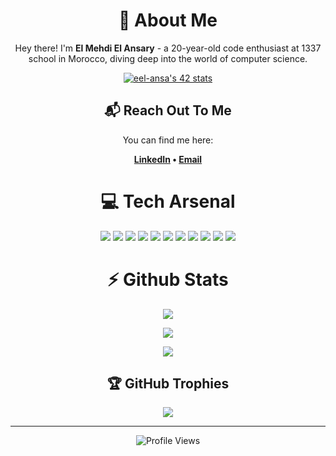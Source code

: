 <div align="center">
  
# 💫 About Me
Hey there! I'm **El Mehdi El Ansary** - a 20-year-old code enthusiast at 1337 school in Morocco, diving deep into the world of computer science.

[![eel-ansa's 42 stats](https://badge.mediaplus.ma/landscapes/eel-ansa)](https://github.com/oakoudad/badge42)

## 📬 Reach Out To Me
You can find me here:

**[LinkedIn](https://www.linkedin.com/in/el-mehdi-el-ansary-253b05326/) • [Email](mailto:mehdi.elansary@gmail.com)**

# 💻 Tech Arsenal
<p>
  <img src="https://img.shields.io/badge/c-%2300599C.svg?style=for-the-badge&logo=c&logoColor=white"/>
  <img src="https://img.shields.io/badge/c++-%2300599C.svg?style=for-the-badge&logo=c%2B%2B&logoColor=white"/>
  <img src="https://img.shields.io/badge/javascript-%23323330.svg?style=for-the-badge&logo=javascript&logoColor=%23F7DF1E"/>
  <img src="https://img.shields.io/badge/typescript-%23007ACC.svg?style=for-the-badge&logo=typescript&logoColor=white"/>
  <img src="https://img.shields.io/badge/react-%2320232a.svg?style=for-the-badge&logo=react&logoColor=%2361DAFB"/>
  <img src="https://img.shields.io/badge/tailwindcss-%2338B2AC.svg?style=for-the-badge&logo=tailwind-css&logoColor=white"/>
  <img src="https://img.shields.io/badge/html5-%23E34F26.svg?style=for-the-badge&logo=html5&logoColor=white"/>
  <img src="https://img.shields.io/badge/python-3670A0?style=for-the-badge&logo=python&logoColor=ffdd54"/>
  <img src="https://img.shields.io/badge/nginx-%23009639.svg?style=for-the-badge&logo=nginx&logoColor=white"/>
  <img src="https://img.shields.io/badge/git-%23F05033.svg?style=for-the-badge&logo=git&logoColor=white"/>
  <img src="https://img.shields.io/badge/bash_script-%23121011.svg?style=for-the-badge&logo=gnu-bash&logoColor=white"/>
</p>

# ⚡ Github Stats

![](https://github-readme-stats.vercel.app/api?username=hi0ki&theme=github_dark_dimmed&hide_border=false&include_all_commits=false&count_private=false&show_icons=true)

![](https://nirzak-streak-stats.vercel.app/?user=hi0ki&theme=github_dark_dimmed&hide_border=false)

![](https://github-readme-stats.vercel.app/api/top-langs/?username=hi0ki&theme=github_dark_dimmed&hide_border=false&include_all_commits=false&count_private=false&layout=compact)

## 🏆 GitHub Trophies
![](https://github-profile-trophy.vercel.app/?username=hi0ki&theme=gitdimmed&column=7)

<hr>

<img src="https://komarev.com/ghpvc/?username=hi0ki&color=blueviolet&style=for-the-badge" alt="Profile Views" />
</div>
